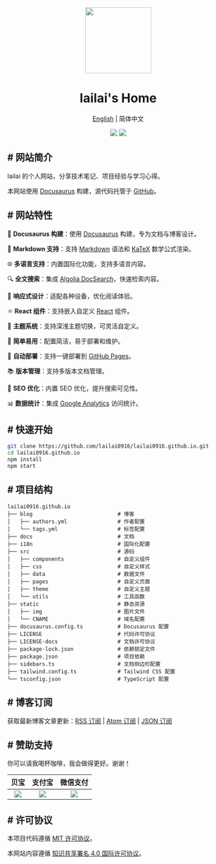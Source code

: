 <div align="center">
  <a href="https://lailai.one">
    <img src="static/img/logo.svg" width="150" height="150">
  </a>
  <h1>lailai's Home</h1>
  <p><a href="README.md">English</a> | 简体中文</p>
  <img src="static/img/previews/previews-light.png#gh-light-mode-only" />
  <img src="static/img/previews/previews-dark.png#gh-dark-mode-only" />
</div>

## # 网站简介

lailai 的个人网站，分享技术笔记、项目经验与学习心得。

本网站使用 [Docusaurus](https://docusaurus.io) 构建，源代码托管于 [GitHub](https://github.com/lailai0916/lailai0916.github.io)。

## # 网站特性

🦖 **Docusaurus 构建**：使用 [Docusaurus](https://docusaurus.io) 构建，专为文档与博客设计。

📝 **Markdown 支持**：支持 [Markdown](https://daringfireball.net/projects/markdown/) 语法和 [KaTeX](https://katex.org) 数学公式渲染。

🌐 **多语言支持**：内置国际化功能，支持多语言内容。

🔍 **全文搜索**：集成 [Algolia DocSearch](https://docsearch.algolia.com)，快速检索内容。

📱 **响应式设计**：适配各种设备，优化阅读体验。

⚛️ **React 组件**：支持嵌入自定义 [React](https://react.dev) 组件。

🎨 **主题系统**：支持深浅主题切换，可灵活自定义。

🌙 **简单易用**：配置简洁，易于部署和维护。

🚀 **自动部署**：支持一键部署到 [GitHub Pages](https://pages.github.com)。

📚 **版本管理**：支持多版本文档管理。

💯 **SEO 优化**：内置 SEO 优化，提升搜索可见性。

📊 **数据统计**：集成 [Google Analytics](https://analytics.google.com) 访问统计。

## # 快速开始

```bash
git clone https://github.com/lailai0916/lailai0916.github.io.git
cd lailai0916.github.io
npm install
npm start
```

## # 项目结构

```text
lailai0916.github.io
├── blog                           # 博客
│   ├── authors.yml                # 作者配置
│   └── tags.yml                   # 标签配置
├── docs                           # 文档
├── i18n                           # 国际化配置
├── src                            # 源码
│   ├── components                 # 自定义组件
│   ├── css                        # 自定义样式
│   ├── data                       # 数据文件
│   ├── pages                      # 自定义页面
│   ├── theme                      # 自定义主题
│   └── utils                      # 工具函数
├── static                         # 静态资源
│   ├── img                        # 图片文件
│   └── CNAME                      # 域名配置
├── docusaurus.config.ts           # Docusaurus 配置
├── LICENSE                        # 代码许可协议
├── LICENSE-docs                   # 文档许可协议
├── package-lock.json              # 依赖锁定文件
├── package.json                   # 项目依赖
├── sidebars.ts                    # 文档侧边栏配置
├── tailwind.config.ts             # Tailwind CSS 配置
└── tsconfig.json                  # TypeScript 配置
```

## # 博客订阅

获取最新博客文章更新：[RSS 订阅](https://lailai.one/blog/rss.xml) | [Atom 订阅](https://lailai.one/blog/atom.xml) | [JSON 订阅](https://lailai.one/blog/feed.json)

## # 赞助支持

你可以请我喝杯咖啡，我会做得更好。谢谢！

|                贝宝                |               支付宝               |              微信支付              |
| :--------------------------------: | :--------------------------------: | :--------------------------------: |
| ![](static/img/sponsor/paypal.svg) | ![](static/img/sponsor/alipay.svg) | ![](static/img/sponsor/wechat.svg) |

## # 许可协议

本项目代码遵循 [MIT 许可协议](LICENSE)。

本网站内容遵循 [知识共享署名 4.0 国际许可协议](LICENSE-docs)。
